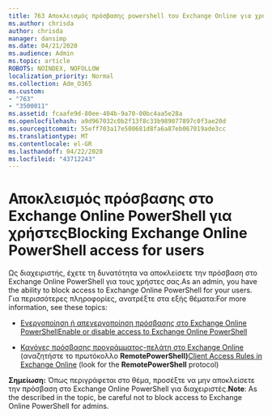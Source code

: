 ```yaml
---
title: 763 Αποκλεισμός πρόσβασης powershell του Exchange Online για χρήστες
ms.author: chrisda
author: chrisda
manager: dansimp
ms.date: 04/21/2020
ms.audience: Admin
ms.topic: article
ROBOTS: NOINDEX, NOFOLLOW
localization_priority: Normal
ms.collection: Adm_O365
ms.custom:
- "763"
- "3500011"
ms.assetid: fcaafe9d-80ee-404b-9a70-00bc4aa5e28a
ms.openlocfilehash: a9d967032c0b2f13f8c33b989077897c0f3ae20d
ms.sourcegitcommit: 55eff703a17e500681d8fa6a87eb067019ade3cc
ms.translationtype: MT
ms.contentlocale: el-GR
ms.lasthandoff: 04/22/2020
ms.locfileid: "43712243"
---
```

# <a name="blocking-exchange-online-powershell-access-for-users"></a><span data-ttu-id="dced4-102">Αποκλεισμός πρόσβασης στο Exchange Online PowerShell για χρήστες</span><span class="sxs-lookup"><span data-stu-id="dced4-102">Blocking Exchange Online PowerShell access for users</span></span>
<span data-ttu-id="dced4-103">Ως διαχειριστής, έχετε τη δυνατότητα να αποκλείσετε την πρόσβαση στο Exchange Online PowerShell για τους χρήστες σας.</span><span class="sxs-lookup"><span data-stu-id="dced4-103">As an admin, you have the ability to block access to Exchange Online PowerShell for your users.</span></span> <span data-ttu-id="dced4-104">Για περισσότερες πληροφορίες, ανατρέξτε στα εξής θέματα:</span><span class="sxs-lookup"><span data-stu-id="dced4-104">For more information, see these topics:</span></span>

- [<span data-ttu-id="dced4-105">Ενεργοποίηση ή απενεργοποίηση πρόσβασης στο Exchange Online PowerShell</span><span class="sxs-lookup"><span data-stu-id="dced4-105">Enable or disable access to Exchange Online PowerShell</span></span>](https://docs.microsoft.com/powershell/exchange/exchange-online/disable-access-to-exchange-online-powershell)

- <span data-ttu-id="dced4-106">[Κανόνες πρόσβασης προγράμματος-πελάτη στο Exchange Online](https://technet.microsoft.com/library/mt842508.aspx) (αναζητήστε το πρωτόκολλο **RemotePowerShell)**</span><span class="sxs-lookup"><span data-stu-id="dced4-106">[Client Access Rules in Exchange Online](https://technet.microsoft.com/library/mt842508.aspx) (look for the **RemotePowerShell** protocol)</span></span> 

<span data-ttu-id="dced4-107">**Σημείωση:** Όπως περιγράφεται στο θέμα, προσέξτε να μην αποκλείσετε την πρόσβαση στο Exchange Online PowerShell για διαχειριστές.</span><span class="sxs-lookup"><span data-stu-id="dced4-107">**Note**: As the described in the topic, be careful not to block access to Exchange Online PowerShell for admins.</span></span>
